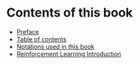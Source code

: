 # Contents of this book

* [Preface](../index.md)
* [Table of contents](table_of_contents.md)
* [Notations used in this book](notations.md)
* [Reinforcement Learning Introduction](notations-Copy1.md)
